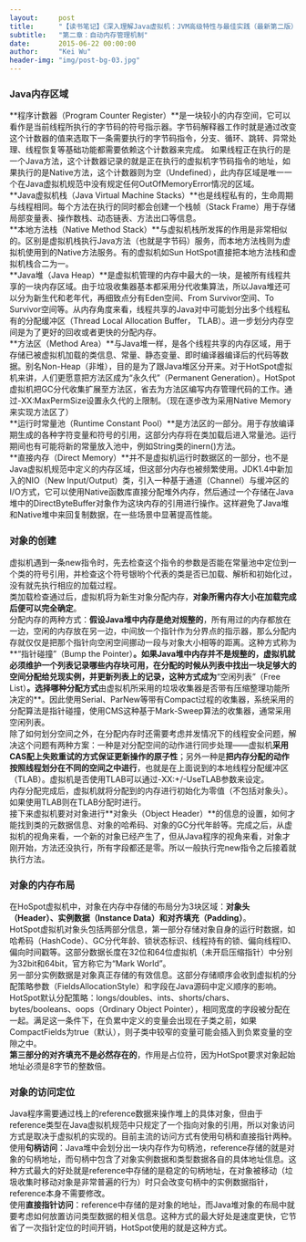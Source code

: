 ```yaml
---
layout:     post
title:      "【读书笔记】《深入理解Java虚拟机：JVM高级特性与最佳实践（最新第二版）"
subtitle:   "第二章：自动内存管理机制"
date:       2015-06-22 00:00:00
author:     "Kei Wu"
header-img: "img/post-bg-03.jpg"
---
```



### Java内存区域
**程序计数器（Program Counter Register）**是一块较小的内存空间，它可以看作是当前线程所执行的字节码的符号指示器。字节码解释器工作时就是通过改变这个计数器的值来选取下一条需要执行的字节码指令，分支、循环、跳转、异常处理、线程恢复等基础功能都需要依赖这个计数器来完成。
如果线程正在执行的是一个Java方法，这个计数器记录的就是正在执行的虚拟机字节码指令的地址，如果执行的是Native方法，这个计数器则为空（Undefined），此内存区域是唯一一个在Java虚拟机规范中没有规定任何OutOfMemoryError情况的区域。  
**Java虚拟机栈（Java Virtual Machine Stacks）**也是线程私有的，生命周期与线程相同。每个方法在执行的同时都会创建一个栈帧（Stack Frame）用于存储局部变量表、操作数栈、动态链表、方法出口等信息。  
**本地方法栈（Native Method Stack）**与虚拟机栈所发挥的作用是非常相似的。区别是虚拟机栈执行Java方法（也就是字节码）服务，而本地方法栈则为虚拟机使用到的Native方法服务。有的虚拟机如Sun HotSpot直接把本地方法栈和虚拟机栈合二为一。  
**Java堆（Java Heap）**是虚拟机管理的内存中最大的一块，是被所有线程共享的一块内存区域。由于垃圾收集器基本都采用分代收集算法，所以Java堆还可以分为新生代和老年代，再细致点分有Eden空间、From Survivor空间、To Survivor空间等。从内存角度来看，线程共享的Java对中可能划分出多个线程私有的分配缓冲区（Thread Local Allocation Buffer， TLAB）。进一步划分内存空间是为了更好的回收或者更快的分配内存。  
**方法区（Method Area）**与Java堆一样，是各个线程共享的内存区域，用于存储已被虚拟机加载的类信息、常量、静态变量、即时编译器编译后的代码等数据。别名Non-Heap（非堆），目的是为了跟Java堆区分开来。对于HotSpot虚拟机来讲，人们更愿意把方法区成为“永久代”（Permanent Generation）。HotSpot虚拟机把GC分代收集扩展至方法区，省去为方法区编写内存管理代码的工作。通过-XX:MaxPermSize设置永久代的上限制。（现在逐步改为采用Native Memory来实现方法区了）  
**运行时常量池（Runtime Constant Pool）**是方法区的一部分。用于存放编译期生成的各种字符变量和符号的引用，这部分内存将在类加载后进入常量池。运行期间也有可能将新的常量放入池中，例如String类的inern()方法。  
**直接内存（Direct Memory）**并不是虚拟机运行时数据区的一部分，也不是Java虚拟机规范中定义的内存区域，但这部分内存也被频繁使用。JDK1.4中新加入的NIO（New Input/Output）类，引入一种基于通道（Channel）与缓冲区的I/O方式，它可以使用Native函数库直接分配堆外内存，然后通过一个存储在Java堆中的DirectByteBuffer对象作为这块内存的引用进行操作。这样避免了Java堆和Native堆中来回复制数据，在一些场景中显著提高性能。  
  

### 对象的创建
虚拟机遇到一条new指令时，先去检查这个指令的参数是否能在常量池中定位到一个类的符号引用，并检查这个符号银哟个代表的类是否已加载、解析和初始化过，没有就先执行相应的加载过程。  
类加载检查通过后，虚拟机将为新生对象分配内存，**对象所需内存大小在加载完成后便可以完全确定**。  
分配内存的两种方式：**假设Java堆中内存是绝对规整的**，所有用过的内存都放在一边，空闲的内存放在另一边，中间放一个指针作为分界点的指示器，那么分配内存就仅仅是把那个指针向空闲空间挪动一段与对象大小相等的距离。这种方式称为**“指针碰撞”（Bump the Pointer）**。如果Java堆中内存并不是规整的，虚拟机就必须维护一个列表记录哪些内存块可用，在分配的时候从列表中找出一块足够大的空间分配给兑现实例，并更新列表上的记录，这种方式成为**“空闲列表”（Free List）**。选择哪种分配方式**由虚拟机所采用的垃圾收集器是否带有压缩整理功能所决定的**。因此使用Serial、ParNew等带有Compact过程的收集器，系统采用的分配算法是指针碰撞，使用CMS这种基于Mark-Sweep算法的收集器，通常采用空闲列表。  
除了如何划分空间之外，在分配内存时还需要考虑并发情况下的线程安全问题，解决这个问题有两种方案：一种是对分配空间的动作进行同步处理——虚拟机**采用CAS配上失败重试的方式保证更新操作的原子性**；另外一种是**把内存分配的动作按照线程划分在不同的空间之中进行**，也就是在上面说到的本地线程分配缓冲区（TLAB）。虚拟机是否使用TLAB可以通过-XX:+/-UseTLAB参数来设定。  
内存分配完成后，虚拟机就将分配到的内存进行初始化为零值（不包括对象头）。如果使用TLAB则在TLAB分配时进行。  
接下来虚拟机要对对象进行**对象头（Object Header）**的信息的设置，如何才能找到类的元数据信息、对象的哈希码、对象的GC分代年龄等。完成之后，从虚拟机的视角来看，一个新的对象已经产生了，但从Java程序的视角来看，对象才刚开始，<init>方法还没执行，所有字段都还是零。所以一般执行完new指令之后接着就执行<init>方法。  
  

### 对象的内存布局
在HoSpot虚拟机中，对象在内存中存储的布局分为3块区域：**对象头（Header）、实例数据（Instance Data）和对齐填充（Padding）**。  
HotSpot虚拟机对象头包括两部分信息，第一部分存储对象自身的运行时数据，如哈希码（HashCode）、GC分代年龄、锁状态标识、线程持有的锁、偏向线程ID、偏向时间戳等。这部分数据长度在32位和64位虚拟机（未开启压缩指针）中分别为32bit和64bit，官方称它为“Mark World”。  
另一部分实例数据是对象真正存储的有效信息。这部分存储顺序会收到虚拟机的分配策略参数（FieldsAllocationStyle）和字段在Java源码中定义顺序的影响。HotSpot默认分配策略：longs/doubles、ints、shorts/chars、bytes/booleans、oops（Ordinary Object Pointer），相同宽度的字段被分配在一起。满足这一条件下，在负累中定义的变量会出现在子类之前，如果CompactFields为true（默认），则子类中较窄的变量可能会插入到负累变量的空隙之中。  
**第三部分的对齐填充不是必然存在的**，作用是占位符，因为HotSpot要求对象起始地址必须是8字节的整数倍。  
  

### 对象的访问定位
Java程序需要通过栈上的reference数据来操作堆上的具体对象，但由于reference类型在Java虚拟机规范中只规定了一个指向对象的引用，所以对象访问方式是取决于虚拟机的实现的。目前主流的访问方式有使用句柄和直接指针两种。  
使用**句柄访问**：Java堆中会划分出一块内存作为句柄池，reference存储的就是对象的句柄地址，而句柄中包含了对象实例数据和类型数据各自的具体地址信息。这种方式最大的好处就是reference中存储的是稳定的句柄地址，在对象被移动（垃圾收集时移动对象是非常普遍的行为）时只会改变句柄中的实例数据指针，reference本身不需要修改。  
使用**直接指针访问**：reference中存储的是对象的地址，而Java堆对象的布局中就要考虑如何放置访问类型数据的相关信息。这种方式的最大好处是速度更快，它节省了一次指针定位的时间开销，HotSpot使用的就是这种方式。  

